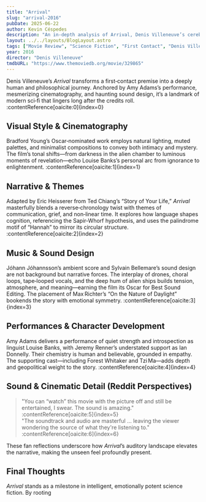```yaml
---
title: "Arrival"
slug: "arrival-2016"
pubDate: 2025-06-22
author: Kevin Céspedes
description: "An in-depth analysis of Arrival, Denis Villeneuve’s cerebral sci‑fi exploration of language, time, and human connection."
layout: ../../layouts/BlogLayout.astro
tags: ["Movie Review", "Science Fiction", "First Contact", "Denis Villeneuve", "Sound Design"]
year: 2016
director: "Denis Villeneuve"
tmdbURL: "https://www.themoviedb.org/movie/329865"
---
```


Denis Villeneuve’s *Arrival* transforms a first‑contact premise into a deeply human and philosophical journey. Anchored by Amy Adams’s performance, mesmerizing cinematography, and haunting sound design, it’s a landmark of modern sci‑fi that lingers long after the credits roll. :contentReference[oaicite:0]{index=0}

## Visual Style & Cinematography

Bradford Young’s Oscar‑nominated work employs natural lighting, muted palettes, and minimalist compositions to convey both intimacy and mystery. The film’s tonal shifts—from darkness in the alien chamber to luminous moments of revelation—echo Louise Banks’s personal arc from ignorance to enlightenment. :contentReference[oaicite:1]{index=1}

## Narrative & Themes

Adapted by Eric Heisserer from Ted Chiang’s “Story of Your Life,” *Arrival* masterfully blends a reverse‑chronology twist with themes of communication, grief, and non‑linear time. It explores how language shapes cognition, referencing the Sapir‑Whorf hypothesis, and uses the palindrome motif of “Hannah” to mirror its circular structure. :contentReference[oaicite:2]{index=2}  

## Music & Sound Design

Jóhann Jóhannsson’s ambient score and Sylvain Bellemare’s sound design are not background but narrative forces. The interplay of drones, choral loops, tape‑looped vocals, and the deep hum of alien ships builds tension, atmosphere, and meaning—earning the film its Oscar for Best Sound Editing. The placement of Max Richter’s “On the Nature of Daylight” bookends the story with emotional symmetry. :contentReference[oaicite:3]{index=3}

## Performances & Character Development

Amy Adams delivers a performance of quiet strength and introspection as linguist Louise Banks, with Jeremy Renner’s understated support as Ian Donnelly. Their chemistry is human and believable, grounded in empathy. The supporting cast—including Forest Whitaker and Tzi Ma—adds depth and geopolitical weight to the story. :contentReference[oaicite:4]{index=4}

## Sound & Cinematic Detail (Reddit Perspectives)

> "You can “watch” this movie with the picture off and still be entertained, I swear. The sound is amazing." :contentReference[oaicite:5]{index=5}  
> "The soundtrack and audio are masterful … leaving the viewer wondering the source of what they're listening to." :contentReference[oaicite:6]{index=6}

These fan reflections underscore how *Arrival*’s auditory landscape elevates the narrative, making the unseen feel profoundly present.

## Final Thoughts

*Arrival* stands as a milestone in intelligent, emotionally potent science fiction. By rooting
